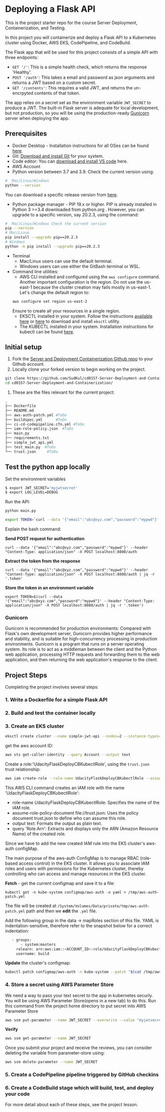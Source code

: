 # Deploying a Flask API

This is the project starter repo for the course Server Deployment, Containerization, and Testing.

In this project you will containerize and deploy a Flask API to a Kubernetes cluster using Docker, AWS EKS, CodePipeline, and CodeBuild.

The Flask app that will be used for this project consists of a simple API with three endpoints:

- `GET '/'`: This is a simple health check, which returns the response 'Healthy'.
- `POST '/auth'`: This takes a email and password as json arguments and returns a JWT based on a custom secret.
- `GET '/contents'`: This requires a valid JWT, and returns the un-encrpyted contents of that token.

The app relies on a secret set as the environment variable `JWT_SECRET` to produce a JWT. The built-in Flask server is adequate for local development, but not production, so you will be using the production-ready [Gunicorn](https://gunicorn.org/) server when deploying the app.



## Prerequisites

* Docker Desktop - Installation instructions for all OSes can be found <a href="https://docs.docker.com/install/" target="_blank">here</a>.
* Git: <a href="https://git-scm.com/downloads" target="_blank">Download and install Git</a> for your system.
* Code editor: You can <a href="https://code.visualstudio.com/download" target="_blank">download and install VS code</a> here.
* AWS Account
* Python version between 3.7 and 3.9. Check the current version using:
```bash
#  Mac/Linux/Windows
python --version
```
You can download a specific release version from <a href="https://www.python.org/downloads/" target="_blank">here</a>.

* Python package manager - PIP 19.x or higher. PIP is already installed in Python 3 >=3.4 downloaded from python.org . However, you can upgrade to a specific version, say 20.2.3, using the command:
```bash
#  Mac/Linux/Windows Check the current version
pip --version
# Mac/Linux
pip install --upgrade pip==20.2.3
# Windows
python -m pip install --upgrade pip==20.2.3
```
* Terminal
   * Mac/Linux users can use the default terminal.
   * Windows users can use either the GitBash terminal or WSL.
* Command line utilities:
  * AWS CLI installed and configured using the `aws configure` command. Another important configuration is the region. Do not use the us-east-1 because the cluster creation may fails mostly in us-east-1. Let's change the default region to:
  ```bash
  aws configure set region us-east-2
  ```
  Ensure to create all your resources in a single region.
  * EKSCTL installed in your system. Follow the instructions [available here](https://docs.aws.amazon.com/eks/latest/userguide/eksctl.html#installing-eksctl) or <a href="https://eksctl.io/introduction/#installation" target="_blank">here</a> to download and install `eksctl` utility.
  * The KUBECTL installed in your system. Installation instructions for kubectl can be found <a href="https://kubernetes.io/docs/tasks/tools/install-kubectl/" target="_blank">here</a>.


## Initial setup

1. Fork the <a href="https://github.com/udacity/cd0157-Server-Deployment-and-Containerization" target="_blank">Server and Deployment Containerization Github repo</a> to your Github account.
1. Locally clone your forked version to begin working on the project.
```bash
git clone https://github.com/SudKul/cd0157-Server-Deployment-and-Containerization.git
cd cd0157-Server-Deployment-and-Containerization/
```
1. These are the files relevant for the current project:
```bash
.
├── Dockerfile
├── README.md
├── aws-auth-patch.yml #ToDo
├── buildspec.yml      #ToDo
├── ci-cd-codepipeline.cfn.yml #ToDo
├── iam-role-policy.json  #ToDo
├── main.py
├── requirements.txt
├── simple_jwt_api.yml
├── test_main.py  #ToDo
└── trust.json     #ToDo
```

## Test the python app locally
Set the environment variables
```bash
$ export JWT_SECRET='myjwtsecret'
$ export LOG_LEVEL=DEBUG
```

Run the API:
```bash
python main.py
```


```bash
export TOKEN=`curl --data '{"email":"abc@xyz.com","password":"mypwd"}' --header "Content-Type: application/json" -X POST localhost:8080/auth  | jq -r '.token'`
```
Explain the bash command:

**Send POST request for authentication**
```
curl --data '{"email":"abc@xyz.com","password":"mypwd"}' --header "Content-Type: application/json" -X POST localhost:8080/auth
```

**Extract the token from the response**
```
curl --data '{"email":"abc@xyz.com","password":"mypwd"}' --header "Content-Type: application/json" -X POST localhost:8080/auth | jq -r '.token'
```
**Store the token in an environment variable**
```
export TOKEN=$(curl --data '{"email":"abc@xyz.com","password":"mypwd"}' --header "Content-Type: application/json" -X POST localhost:8080/auth | jq -r '.token')
```

### Gunicorn
Gunicorn is recommended for production environments: Compared with Flask's own development server, Gunicorn provides higher performance and stability, and is suitable for high-concurrency processing in production environments.
Gunicorn is a program that runs on a server operating system.
Its role is to act as a middleman between the client and the Python web application, processing HTTP requests and forwarding them to the web application, and then returning the web application's response to the client.



## Project Steps

Completing the project involves several steps:

### 1. Write a Dockerfile for a simple Flask API
### 2. Build and test the container locally
### 3. Create an EKS cluster
```bash
eksctl create cluster --name simple-jwt-api --nodes=2 --instance-types=t2.medium --region=us-east-2
```

get the aws account ID:
```bash
aws sts get-caller-identity --query Account --output text
```

Create a role:'UdacityFlaskDeployCBKubectlRole', using the `trust.json` trust relationship:
```bash
aws iam create-role --role-name UdacityFlaskDeployCBKubectlRole --assume-role-policy-document file://trust.json --output text --query 'Role.Arn'
```
This AWS CLI command creates an IAM role with the name 'UdacityFlaskDeployCBKubectlRole':

* role-name UdacityFlaskDeployCBKubectlRole: Specifies the name of the IAM role.
* assume-role-policy-document file://trust.json: Uses the policy document trust.json to define who
can assume this role.
* output text: Formats the output as plain text.
* query 'Role.Arn': Extracts and displays only the ARN (Amazon Resource Name) of the created role.

Since we have to add the new created IAM rule into the EKS cluster's aws-auth configMap.

The main purpose of the aws-auth ConfigMap is to manage RBAC (role-based access control) in the EKS cluster. It allows you to associate IAM roles and users with permissions for the Kubernetes cluster, thereby controlling who can access and manage resources in the EKS cluster.

**Fetch** -  get the current configmap and save it to a file:
```
kubectl get -n kube-system configmap/aws-auth -o yaml > /tmp/aws-auth-patch.yml
```
The file will be created at `/System/Volumes/Data/private/tmp/aws-auth-patch.yml` path and then we **edit** the `.yml` file.

Add the following group in the data → mapRoles section of this file. YAML is indentation-sensitive, therefore refer to the snapshot below for a correct indentation:

```bash
   - groups:
       - system:masters
     rolearn: arn:aws:iam::<ACCOUNT_ID>:role/UdacityFlaskDeployCBKubectlRole
     username: build
```

**Update** the cluster's configmap:
```bash
kubectl patch configmap/aws-auth -n kube-system --patch "$(cat /tmp/aws-auth-patch.yml)"
```

### 4. Store a secret using AWS Parameter Store
We need a way to pass your text secret to the app in kubernetes securly. You will be using AWS Parameter Store(opens in a new tab) to do this.
Run this command from the project home directory to put secret into AWS Parameter Store
```bash
aws ssm put-parameter --name JWT_SECRET --overwrite --value "myjwtsecret" --type SecureString
```
**Verify**
```bash
aws ssm get-parameter --name JWT_SECRET
```
Once you submit your project and receive the reviews, you can consider deleting the variable from parameter-store using:
```bash
aws ssm delete-parameter --name JWT_SECRET
```
### 5. Create a CodePipeline pipeline triggered by GitHub checkins
### 6. Create a CodeBuild stage which will build, test, and deploy your code

For more detail about each of these steps, see the project lesson.
